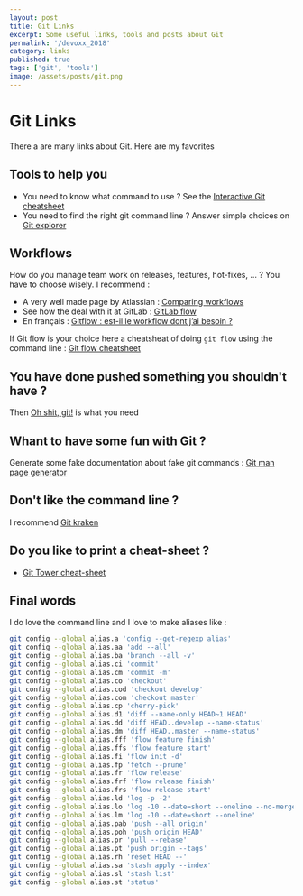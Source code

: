 ```yaml
---
layout: post
title: Git Links
excerpt: Some useful links, tools and posts about Git
permalink: '/devoxx_2018'
category: links
published: true
tags: ['git', 'tools']
image: /assets/posts/git.png
---
```

# Git Links

There a are many links about Git.
Here are my favorites

## Tools to help you

- You need to know what command to use ? 
See the [Interactive Git cheatsheet](http://ndpsoftware.com/git-cheatsheet.html)
- You need to find the right git command line ?
Answer simple choices on [Git explorer](https://gitexplorer.com/)

## Workflows 

How do you manage team work on releases, features, hot-fixes, ... ?
You have to choose wisely. I recommend :
- A very well made page by Atlassian : [Comparing workflows](https://www.atlassian.com/git/tutorials/comparing-workflows)
- See how the deal with it at GitLab : [GitLab flow](https://docs.gitlab.com/ee/workflow/gitlab_flow.html)
- En français : [Gitflow : est-il le workflow dont j’ai besoin ? ](http://blog.xebia.fr/2018/03/28/gitflow-est-il-le-workflow-dont-jai-besoin/)

If Git flow is your choice here a cheatsheat of doing `git flow` using the command line : [Git flow cheatsheet](https://danielkummer.github.io/git-flow-cheatsheet/)

## You have done pushed something you shouldn't have ?

Then [Oh shit, git!](http://ohshitgit.com/) is what you need

## Whant to have some fun with Git ?

Generate some fake documentation about fake git commands : [Git man page generator](https://git-man-page-generator.lokaltog.net)

## Don't like the command line ?

I recommend [Git kraken](https://www.gitkraken.com/)

## Do you like to print a cheat-sheet ?

- [Git Tower cheat-sheet](https://www.git-tower.com/blog/git-cheat-sheet)

## Final words

I do love the command line and I love to make aliases like :

```bash
git config --global alias.a 'config --get-regexp alias'  
git config --global alias.aa 'add --all'  
git config --global alias.ba 'branch --all -v'  
git config --global alias.ci 'commit'  
git config --global alias.cm 'commit -m'  
git config --global alias.co 'checkout'  
git config --global alias.cod 'checkout develop'  
git config --global alias.com 'checkout master'  
git config --global alias.cp 'cherry-pick'  
git config --global alias.d1 'diff --name-only HEAD~1 HEAD'
git config --global alias.dd 'diff HEAD..develop --name-status'
git config --global alias.dm 'diff HEAD..master --name-status'
git config --global alias.fff 'flow feature finish'
git config --global alias.ffs 'flow feature start'
git config --global alias.fi 'flow init -d'
git config --global alias.fp 'fetch --prune'
git config --global alias.fr 'flow release'
git config --global alias.frf 'flow release finish'
git config --global alias.frs 'flow release start'
git config --global alias.ld 'log -p -2'
git config --global alias.lo 'log -10 --date=short --oneline --no-merges'
git config --global alias.lm 'log -10 --date=short --oneline'
git config --global alias.pab 'push --all origin'
git config --global alias.poh 'push origin HEAD'
git config --global alias.pr 'pull --rebase'
git config --global alias.pt 'push origin --tags'
git config --global alias.rh 'reset HEAD --'
git config --global alias.sa 'stash apply --index'
git config --global alias.sl 'stash list'
git config --global alias.st 'status'
```